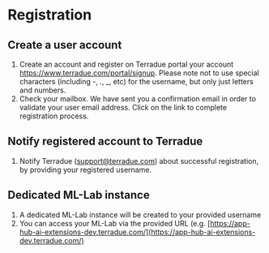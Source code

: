 # Registration

## Create a user account
1. Create an account and register on Terradue portal  your account https://www.terradue.com/portal/signup. Please note not to use special characters (including -, ., _, etc) for the username, but only just letters and numbers. 
2. Check your mailbox. We have sent you a confirmation email in order to validate your user email address. Click on the link to complete registration process.

## Notify registered account to Terradue 
1. Notify Terradue (support@terradue.com) about successful registration, by providing your registered username.

## Dedicated ML-Lab instance
1. A dedicated ML-Lab instance will be created to your provided username
2. You can access your ML-Lab via the provided URL (e.g. [https://app-hub-ai-extensions-dev.terradue.com/](https://app-hub-ai-extensions-dev.terradue.com/)
